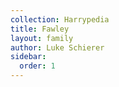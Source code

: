 ```yaml
---
collection: Harrypedia
title: Fawley
layout: family
author: Luke Schierer
sidebar:
  order: 1
---
```

